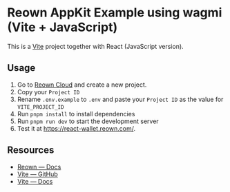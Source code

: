 # Reown AppKit Example using wagmi (Vite + JavaScript)

This is a [Vite](https://vitejs.dev) project together with React (JavaScript version).

## Usage

1. Go to [Reown Cloud](https://cloud.reown.com) and create a new project.
2. Copy your `Project ID`
3. Rename `.env.example` to `.env` and paste your `Project ID` as the value for `VITE_PROJECT_ID`
4. Run `pnpm install` to install dependencies
5. Run `pnpm run dev` to start the development server
6. Test it at https://react-wallet.reown.com/.

## Resources

- [Reown — Docs](https://docs.reown.com)
- [Vite — GitHub](https://github.com/vitejs/vite)
- [Vite — Docs](https://vitejs.dev/guide/) 